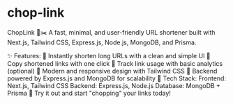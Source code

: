 # chop-link
ChopLink 🔗✂️
A fast, minimal, and user-friendly URL shortener built with Next.js, Tailwind CSS, Express.js, Node.js, MongoDB, and Prisma.

✨ Features:
🔹 Instantly shorten long URLs with a clean and simple UI
🔹 Copy shortened links with one click
🔹 Track link usage with basic analytics (optional)
🔹 Modern and responsive design with Tailwind CSS
🔹 Backend powered by Express.js and MongoDB for scalability
🚀 Tech Stack:
Frontend: Next.js, Tailwind CSS
Backend: Express.js, Node.js
Database: MongoDB + Prisma
🔗 Try it out and start "chopping" your links today!
